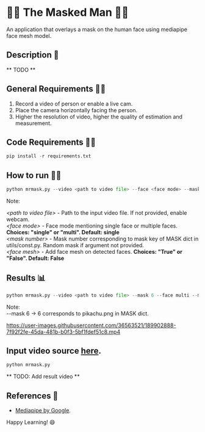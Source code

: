 # 👺😷 The Masked Man 🎃🥸
<p>
An application that overlays a mask on the human face using mediapipe face mesh model.
</p>

## Description :scroll:
** TODO **

## General Requirements :mage_man:
1. Record a video of person or enable a live cam.
2. Place the camera horizontally facing the person.
3. Higher the resolution of video, higher the quality of estimation and measurement.

## Code Requirements :mage_woman:
```python
pip install -r requirements.txt
```

## How to run :running_man:
```python
python mrmask.py --video <path to video file> --face <face mode> --mask <mask number> --mesh <face mesh>
```
Note:<br />

*<path to video file\>* - Path to the input video file. If not provided, enable webcam.<br />
*<face mode\>* - Face mode mentioning single face or multiple faces. <b>Choices: "single" or "multi". Default: single </b><br />
*<mask number\>* - Mask number corresponding to mask key of MASK dict in utils/const.py. Random mask if argument not provided. <br />
*<face mesh\>* - Add face mesh on detected faces. <b>Choices: "True" or "False". Default: False </b><br />

## Results :bar_chart:

```python
python mrmask.py --video <path to video file> --mask 6 --face multi --mesh True
```
Note:<br />
--mask 6 -> 6 corresponds to pikachu.png in MASK dict.

https://user-images.githubusercontent.com/36563521/189902888-7f92f2fe-45da-481b-b0f3-5bf1fdef51c8.mp4

Input video source [here](https://www.pexels.com/video/girl-friends-posing-for-selfies-5935550/).
---

```python
python mrmask.py
```

** TODO: Add result video **

## References :page_facing_up:

* [Mediapipe by Google](https://github.com/google/mediapipe).

Happy Learning! 😄
